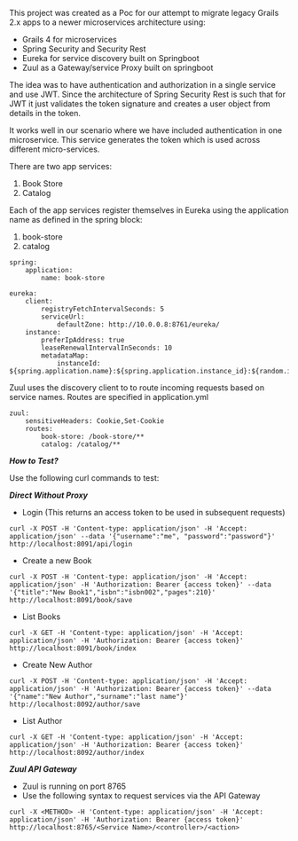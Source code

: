 This project was created as a Poc for our attempt to migrate legacy Grails 2.x apps to a newer microservices architecture using:
* Grails 4 for microservices
* Spring Security and Security Rest 
* Eureka for service discovery built on Springboot
* Zuul as a Gateway/service Proxy built on springboot

The idea was to have authentication and authorization in a single service and use JWT. Since the architecture of Spring Security Rest is such that for JWT it just validates the token signature and creates a user object from details in the token.

It works well in our scenario where we have included authentication in one microservice. This service generates the token which is used across different micro-services.

There are two app services:
1. Book Store
2. Catalog

Each of the app services register themselves in Eureka using the application name as defined in the spring block:
1. book-store
2. catalog

```
spring:
    application:
        name: book-store
        
eureka:
    client:
        registryFetchIntervalSeconds: 5
        serviceUrl:
            defaultZone: http://10.0.0.8:8761/eureka/
    instance:
        preferIpAddress: true
        leaseRenewalIntervalInSeconds: 10
        metadataMap:
            instanceId: ${spring.application.name}:${spring.application.instance_id}:${random.int}
```

Zuul uses the discovery client to to route incoming requests based on service names. Routes are specified in application.yml

```
zuul:
    sensitiveHeaders: Cookie,Set-Cookie
    routes:
        book-store: /book-store/**
        catalog: /catalog/**
```

***How to Test?***

Use the following curl commands to test:

***Direct Without Proxy***

- Login (This returns an access token to be used in subsequent requests)
```
curl -X POST -H 'Content-type: application/json' -H 'Accept: application/json' --data '{"username":"me", "password":"password"}' http://localhost:8091/api/login
```

- Create a new Book

```
curl -X POST -H 'Content-type: application/json' -H 'Accept: application/json' -H 'Authorization: Bearer {access token}' --data '{"title":"New Book1","isbn":"isbn002","pages":210}' http://localhost:8091/book/save
```

- List Books

```
curl -X GET -H 'Content-type: application/json' -H 'Accept: application/json' -H 'Authorization: Bearer {access token}' http://localhost:8091/book/index
```

- Create New Author

```
curl -X POST -H 'Content-type: application/json' -H 'Accept: application/json' -H 'Authorization: Bearer {access token}' --data '{"name":"New Author","surname":"last name"}' http://localhost:8092/author/save
```

- List Author
```
curl -X GET -H 'Content-type: application/json' -H 'Accept: application/json' -H 'Authorization: Bearer {access token}' http://localhost:8092/author/index
```

***Zuul API Gateway***

- Zuul is running on port 8765
- Use the following syntax to request services via the API Gateway
```
curl -X <METHOD> -H 'Content-type: application/json' -H 'Accept: application/json' -H 'Authorization: Bearer {access token}' http://localhost:8765/<Service Name>/<controller>/<action>
```


